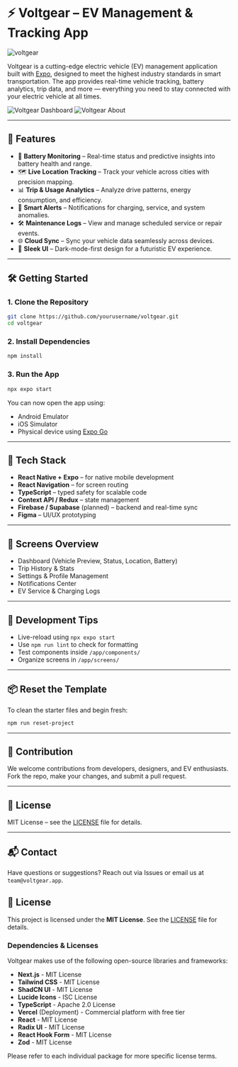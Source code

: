 
# ⚡ Voltgear – EV Management & Tracking App
![voltgear](https://github.com/user-attachments/assets/13e2172a-57bb-49e9-81af-96480d42435e)



Voltgear is a cutting-edge electric vehicle (EV) management application built with [Expo](https://expo.dev), designed to meet the highest industry standards in smart transportation. The app provides real-time vehicle tracking, battery analytics, trip data, and more — everything you need to stay connected with your electric vehicle at all times.

![Voltgear Dashboard](./74651e24-76bd-4fc9-9498-e790afefe96c.png)
![Voltgear About](./e3c64905-969e-4b07-ac34-5be46bc7a568.png)

---

## 🚀 Features

- 🔋 **Battery Monitoring** – Real-time status and predictive insights into battery health and range.
- 🗺️ **Live Location Tracking** – Track your vehicle across cities with precision mapping.
- 📊 **Trip & Usage Analytics** – Analyze drive patterns, energy consumption, and efficiency.
- 🔔 **Smart Alerts** – Notifications for charging, service, and system anomalies.
- 🛠️ **Maintenance Logs** – View and manage scheduled service or repair events.
- 🌐 **Cloud Sync** – Sync your vehicle data seamlessly across devices.
- 🎨 **Sleek UI** – Dark-mode-first design for a futuristic EV experience.

---

## 🛠️ Getting Started

### 1. Clone the Repository

```bash
git clone https://github.com/yourusername/voltgear.git
cd voltgear
```

### 2. Install Dependencies

```bash
npm install
```

### 3. Run the App

```bash
npx expo start
```

You can now open the app using:

- Android Emulator
- iOS Simulator
- Physical device using [Expo Go](https://expo.dev/go)

---

## 💼 Tech Stack

- **React Native + Expo** – for native mobile development
- **React Navigation** – for screen routing
- **TypeScript** – typed safety for scalable code
- **Context API / Redux** – state management
- **Firebase / Supabase** (planned) – backend and real-time sync
- **Figma** – UI/UX prototyping

---

## 📱 Screens Overview

- Dashboard (Vehicle Preview, Status, Location, Battery)
- Trip History & Stats
- Settings & Profile Management
- Notifications Center
- EV Service & Charging Logs

---

## 🧪 Development Tips

- Live-reload using `npx expo start`
- Use `npm run lint` to check for formatting
- Test components inside `/app/components/`
- Organize screens in `/app/screens/`

---

## 📦 Reset the Template

To clean the starter files and begin fresh:

```bash
npm run reset-project
```

---

## 🤝 Contribution

We welcome contributions from developers, designers, and EV enthusiasts. Fork the repo, make your changes, and submit a pull request.

---

## 📄 License

MIT License – see the [LICENSE](LICENSE) file for details.

---

## 📬 Contact

Have questions or suggestions? Reach out via Issues or email us at `team@voltgear.app`.

## 📄 License

This project is licensed under the **MIT License**. See the [LICENSE](LICENSE) file for details.

### Dependencies & Licenses

Voltgear makes use of the following open-source libraries and frameworks:

- **Next.js** - MIT License
- **Tailwind CSS** - MIT License
- **ShadCN UI** - MIT License
- **Lucide Icons** - ISC License
- **TypeScript** - Apache 2.0 License
- **Vercel** (Deployment) - Commercial platform with free tier
- **React** - MIT License
- **Radix UI** - MIT License
- **React Hook Form** - MIT License
- **Zod** - MIT License

Please refer to each individual package for more specific license terms.
